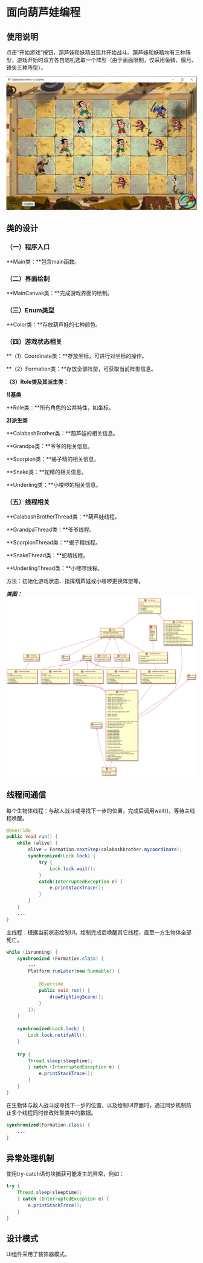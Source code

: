 # 面向葫芦娃编程

## 使用说明

点击“开始游戏”按钮，葫芦娃和妖精出现并开始战斗。葫芦娃和妖精均有三种阵型，游戏开始时双方各自随机选取一个阵型（由于画面限制，仅采用鱼鳞、偃月、锋矢三种阵型）。

![picture](picture.png)

## 类的设计

### （一）程序入口

**Main类：**包含main函数。

### （二）界面绘制

**MainCanvas类：**完成游戏界面的绘制。

### （三）Enum类型

**Color类：**存放葫芦娃的七种颜色。

### （四）游戏状态相关

**（1）Coordinate类：**存放坐标，可进行对坐标的操作。

**（2）Formation类：**存放全部阵型，可获取当前阵型信息。

**（3）Role类及其派生类：**

**1)基类**

**Role类：**所有角色的公共特性，如坐标。

**2)派生类**

**CalabashBrother类：**葫芦娃的相关信息。

**Grandpa类：**爷爷的相关信息。

**Scorpion类：**蝎子精的相关信息。

**Snake类：**蛇精的相关信息。

**Underling类：**小喽啰的相关信息。

### （五）线程相关

**CalabashBrotherThread类：**葫芦娃线程。

**GrandpaThread类：**爷爷线程。

**ScorpionThread类：**蝎子精线程。

**SnakeThread类：**蛇精线程。

**UnderlingThread类：**小喽啰线程。

方法：初始化游戏状态、指挥葫芦娃或小喽啰更换阵型等。

***类图：***
![](ClassDiagram.png)

## 线程间通信

每个生物体线程：与敌人战斗或寻找下一步的位置，完成后调用wait()，等待主线程唤醒。    	

```java
@Override
public void run() {
    while (alive) {
        alive = Formation.nextStep(calabashbrother.mycoordinate);    	
		synchronized(Lock.lock) {
    		try {
    			Lock.lock.wait();
    		}
    		catch(InterruptedException e) {
    			e.printStackTrace();
    		}
    	}
    }
    ...
}
```
主线程：根据当前状态绘制UI。绘制完成后唤醒其它线程，直至一方生物体全部死亡。

```java
while (isrunning) {
	synchronized (Formation.class) {
		...
		Platform.runLater(new Runnable() {
					 
			@Override
			public void run() {
				drawFightingScene();
			}
		});
	}
	
    synchronized(Lock.lock) {
		Lock.lock.notifyAll();
	}
	
    try {
		Thread.sleep(sleeptime);
		} catch (InterruptedException e) {
			e.printStackTrace();
		}
	}
}
```
在生物体与敌人战斗或寻找下一步的位置，以及绘制UI界面时，通过同步机制防止多个线程同时修改阵型类中的数据。

```java
synchronized(Formation.class) {
	...
}
```

## 异常处理机制

使用try-catch语句块捕获可能发生的异常，例如：

```java
try {
	Thread.sleep(sleeptime);
	} catch (InterruptedException e) {
    	e.printStackTrace();
	}
}
```

## 设计模式

UI组件采用了装饰器模式。